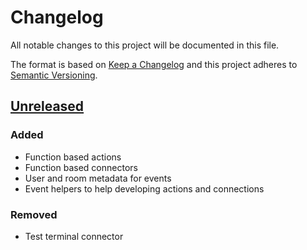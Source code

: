# Changelog
All notable changes to this project will be documented in this file.

The format is based on [Keep a Changelog](http://keepachangelog.com/en/1.0.0/)
and this project adheres to [Semantic Versioning](http://semver.org/spec/v2.0.0.html).

## [Unreleased]
### Added
- Function based actions
- Function based connectors
- User and room metadata for events
- Event helpers to help developing actions and connections

### Removed
- Test terminal connector

[Unreleased]: https://github.com/scott-wilson/dosbot/compare/...HEAD

